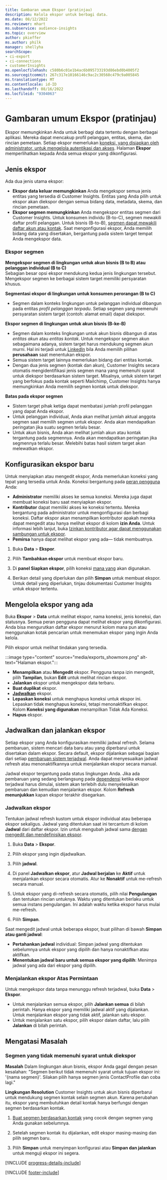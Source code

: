 ```yaml
---
title: Gambaran umum Ekspor (pratinjau)
description: Kelola ekspor untuk berbagi data.
ms.date: 08/12/2022
ms.reviewer: mhart
ms.subservice: audience-insights
ms.topic: overview
author: pkieffer
ms.author: philk
manager: shellyha
searchScope:
- ci-export
- ci-connections
- customerInsights
ms.openlocfilehash: c580b6c01e1b4ac6b095733193d86ebd0b4005f2
ms.sourcegitcommit: 267c317e10166146c9ac2c30560c479c9a005845
ms.translationtype: MT
ms.contentlocale: id-ID
ms.lasthandoff: 08/16/2022
ms.locfileid: "9304063"
---
```

# <a name="exports-preview-overview"></a>Gambaran umum Ekspor (pratinjau)

 Ekspor memungkinkan Anda untuk berbagi data tertentu dengan berbagai aplikasi. Mereka dapat mencakup profil pelanggan, entitas, skema, dan rincian pemetaan. Setiap ekspor memerlukan [koneksi, yang disiapkan oleh administrator, untuk mengelola autentikasi dan akses](connections.md). Halaman **Ekspor** memperlihatkan kepada Anda semua ekspor yang dikonfigurasi.

## <a name="export-types"></a>Jenis ekspor

Ada dua jenis utama ekspor:  

- **Ekspor data keluar memungkinkan** Anda mengekspor semua jenis entitas yang tersedia di Customer Insights. Entitas yang Anda pilih untuk ekspor akan diekspor dengan semua bidang data, metadata, skema, dan rincian pemetaan.
- **Ekspor segmen memungkinkan** Anda mengekspor entitas segmen dari Customer Insights. Untuk konsumen individu (B-to-C), segmen mewakili daftar profil pelanggan. Untuk bisnis (B-to-B), [segmen dapat mewakili daftar akun atau kontak](segment-builder.md#create-a-new-segment-with-segment-builder). Saat mengonfigurasi ekspor, Anda memilih bidang data yang disertakan, bergantung pada sistem target tempat Anda mengekspor data.

### <a name="export-segments"></a>Ekspor segmen

**Mengekspor segmen di lingkungan untuk akun bisnis (B to B) atau pelanggan individual (B to C)**  
Sebagian besar opsi ekspor mendukung kedua jenis lingkungan tersebut. Mengekspor segmen ke berbagai sistem target memiliki persyaratan khusus. 

**Segmentasi ekspor di lingkungan untuk konsumen perorangan (B to C)**  
- Segmen dalam konteks lingkungan untuk pelanggan individual dibangun pada entitas *profil pelanggan terpadu*. Setiap segmen yang memenuhi persyaratan sistem target (contoh: alamat email) dapat diekspor.

**Ekspor segmen di lingkungan untuk akun bisnis (B-ke-B)**  
- Segmen dalam konteks lingkungan untuk akun bisnis dibangun di atas *entitas akun* atau *entitas kontak*. Untuk mengekspor segmen akun sebagaimana adanya, sistem target harus mendukung segmen akun murni. Hal ini terjadi untuk [LinkedIn](export-linkedin-ads.md) bila Anda memilih pilihan **perusahaan** saat menentukan ekspor.
- Semua sistem target lainnya memerlukan bidang dari entitas kontak.
- Dengan dua jenis segmen (kontak dan akun), Customer Insights secara otomatis mengidentifikasi jenis segmen mana yang memenuhi syarat untuk diekspor berdasarkan sistem target. Misalnya, untuk sistem target yang berfokus pada kontak seperti Mailchimp, Customer Insights hanya memungkinkan Anda memilih segmen kontak untuk diekspor.

**Batas pada ekspor segmen**  
- Sistem target pihak ketiga dapat membatasi jumlah profil pelanggan yang dapat Anda ekspor. 
- Untuk pelanggan individual, Anda akan melihat jumlah aktual anggota segmen saat memilih segmen untuk ekspor. Anda akan mendapatkan peringatan jika suatu segmen terlalu besar. 
- Untuk akun bisnis, Anda akan melihat jumlah akun atau kontak tergantung pada segmennya. Anda akan mendapatkan peringatan jika segmennya terlalu besar. Melebihi batas hasil sistem target akan melewatkan ekspor.

## <a name="set-up-a-new-export"></a>Konfigurasikan ekspor baru

Untuk menyiapkan atau mengedit ekspor, Anda memerlukan koneksi yang tepat yang tersedia untuk Anda. Koneksi bergantung pada [peran pengguna](permissions.md) Anda:
- **Administrator** memiliki akses ke semua koneksi. Mereka juga dapat membuat koneksi baru saat menyiapkan ekspor.
- **Kontributor** dapat memiliki akses ke koneksi tertentu. Mereka bergantung pada administrator untuk mengonfigurasi dan berbagi koneksi. Daftar ekspor akan menampilkan kontributor apakah mereka dapat mengedit atau hanya melihat ekspor di kolom **izin Anda**. Untuk informasi lebih lanjut, buka [Izinkan kontributor agar dapat menggunakan sambungan untuk ekspor](connections.md#allow-contributors-to-use-a-connection-for-exports).
- **Pemirsa** hanya dapat melihat ekspor yang ada— tidak membuatnya.

1. Buka **Data** > **Ekspor**.

1. Pilih **Tambahkan ekspor** untuk membuat ekspor baru.

1. Di **panel Siapkan ekspor**, pilih koneksi [mana yang](connections.md) akan digunakan.

1. Berikan detail yang diperlukan dan pilih **Simpan** untuk membuat ekspor. Untuk detail yang diperlukan, tinjau dokumentasi Customer Insights untuk ekspor tertentu.

## <a name="manage-existing-exports"></a>Mengelola ekspor yang ada

Buka **Ekspor** > **Data** untuk melihat ekspor, nama koneksi, jenis koneksi, dan statusnya. Semua peran pengguna dapat melihat ekspor yang dikonfigurasi. Anda bisa mengurutkan daftar ekspor menurut kolom mana pun atau menggunakan kotak pencarian untuk menemukan ekspor yang ingin Anda kelola.

Pilih ekspor untuk melihat tindakan yang tersedia.

:::image type="content" source="media/exports_showmore.png" alt-text="Halaman ekspor.":::

- **Menampilkan** atau **Mengedit** ekspor. Pengguna tanpa izin mengedit, pilih **Tampilan**, bukan **Edit** untuk melihat rincian ekspor.
- **Jalankan** ekspor untuk mengekspor data terbaru.
- **Buat duplikat** ekspor.
- **[Jadwalkan](#schedule-and-run-exports)** ekspor.
- **Lepaskan koneksi** untuk menghapus koneksi untuk ekspor ini. Lepaskan tidak menghapus koneksi, tetapi menonaktifkan ekspor. Kolom **Koneksi yang digunakan** menampilkan Tidak Ada Koneksi.
- **Hapus** ekspor.

## <a name="schedule-and-run-exports"></a>Jadwalkan dan jalankan ekspor

Setiap ekspor yang Anda konfigurasikan memiliki jadwal refresh. Selama pembaruan, sistem mencari data baru atau yang diperbarui untuk disertakan dalam ekspor. Secara default, ekspor dijalankan sebagai bagian dari setiap [pembaruan sistem terjadwal](schedule-refresh.md). Anda dapat menyesuaikan jadwal refresh atau menonaktifkannya untuk menjalankan ekspor secara manual.

Jadwal ekspor tergantung pada status lingkungan Anda. Jika ada pembaruan yang sedang berlangsung pada [dependensi](system.md#refresh-processes) ketika ekspor terjadwal harus dimulai, sistem akan terlebih dulu menyelesaikan pembaruan dan kemudian menjalankan ekspor. Kolom **Refresh menunjukkan** kapan ekspor terakhir disegarkan.

### <a name="schedule-exports"></a>Jadwalkan ekspor

Tentukan jadwal refresh kustom untuk ekspor individual atau beberapa ekspor sekaligus. Jadwal yang ditentukan saat ini tercantum di kolom **Jadwal** dari daftar ekspor. Izin untuk mengubah jadwal sama [dengan mengedit dan mendefinisikan ekspor](export-destinations.md#set-up-a-new-export).

1. Buka **Data** > **Ekspor**.

1. Pilih ekspor yang ingin dijadwalkan.

1. Pilih **jadwal**.

1. Di panel **Jadwalkan ekspor**, atur **Jadwal berjalan** ke **Aktif** untuk menjalankan ekspor secara otomatis. Atur ke **Nonaktif** untuk me-refresh secara manual.

1. Untuk ekspor yang di-refresh secara otomatis, pilih nilai **Pengulangan** dan tentukan rincian untuknya. Waktu yang ditentukan berlaku untuk semua instans pengulangan. Ini adalah waktu ketika ekspor harus mulai me-refresh.

1. Pilih **Simpan**.

Saat mengedit jadwal untuk beberapa ekspor, buat pilihan di bawah **Simpan atau ganti jadwal**:

- **Pertahankan jadwal** individual: Simpan jadwal yang ditentukan sebelumnya untuk ekspor yang dipilih dan hanya nonaktifkan atau aktifkan.
- **Menentukan jadwal baru untuk semua ekspor yang dipilih**: Menimpa jadwal yang ada dari ekspor yang dipilih.

### <a name="run-exports-on-demand"></a>Menjalankan ekspor Atas Permintaan

Untuk mengekspor data tanpa menunggu refresh terjadwal, buka **Data** > **Ekspor**.

- Untuk menjalankan semua ekspor, pilih **Jalankan semua** di bilah perintah. Hanya ekspor yang memiliki jadwal aktif yang dijalankan. Untuk menjalankan ekspor yang tidak aktif, jalankan satu ekspor.
- Untuk menjalankan satu ekspor, pilih ekspor dalam daftar, lalu pilih **Jalankan** di bilah perintah.

## <a name="troubleshooting"></a>Mengatasi Masalah

### <a name="segment-not-eligible-for-export"></a>Segmen yang tidak memenuhi syarat untuk diekspor

**Masalah** Dalam lingkungan akun bisnis, ekspor Anda gagal dengan pesan kesalahan: "Segmen berikut tidak memenuhi syarat untuk tujuan ekspor ini: '{nama segmen}'. Silakan pilih hanya segmen jenis ContactProfile dan coba lagi."

**Lingkungan Resolution** Customer Insights untuk akun bisnis diperbarui untuk mendukung segmen kontak selain segmen akun. Karena perubahan itu, ekspor yang membutuhkan detail kontak hanya berfungsi dengan segmen berdasarkan kontak.

1. [Buat segmen berdasarkan kontak](segment-builder.md) yang cocok dengan segmen yang Anda gunakan sebelumnya.

1. Setelah segmen kontak itu dijalankan, edit ekspor masing-masing dan pilih segmen baru.

1. Pilih **Simpan** untuk menyimpan konfigurasi atau **Simpan dan jalankan** untuk menguji ekspor ini segera.

[!INCLUDE [progress-details-include](includes/progress-details-pane.md)]


[!INCLUDE [footer-include](includes/footer-banner.md)]
